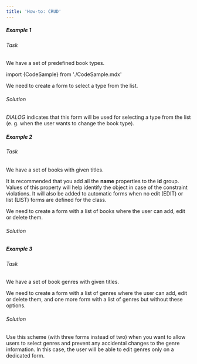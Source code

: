 ```yaml
---
title: 'How-to: CRUD'
---
```


##### Example 1

###### Task

We have a set of predefined book types.

import {CodeSample} from './CodeSample.mdx'

<CodeSample url="https://documentation.lsfusion.org/sample?file=UseCaseCRUD&block=sample1"/>

We need to create a form to select a type from the list.

###### Solution

<CodeSample url="https://documentation.lsfusion.org/sample?file=UseCaseCRUD&block=solution1"/>

*DIALOG* indicates that this form will be used for selecting a type from the list (e. g. when the user wants to change the book type).

##### Example 2

###### Task

We have a set of books with given titles.

<CodeSample url="https://documentation.lsfusion.org/sample?file=UseCaseCRUD&block=sample2"/>

It is recommended that you add all the **name** properties to the **id** group. Values of this property will help identify the object in case of the constraint violations. It will also be added to automatic forms when no edit (EDIT) or list (LIST) forms are defined for the class.

  

We need to create a form with a list of books where the user can add, edit or delete them.

###### Solution

<CodeSample url="https://documentation.lsfusion.org/sample?file=UseCaseCRUD&block=solution2"/>

##### Example 3

###### Task

We have a set of book genres with given titles.

<CodeSample url="https://documentation.lsfusion.org/sample?file=UseCaseCRUD&block=sample3"/>

We need to create a form with a list of genres where the user can add, edit or delete them, and one more form with a list of genres but without these options.

###### Solution

<CodeSample url="https://documentation.lsfusion.org/sample?file=UseCaseCRUD&block=solution3"/>

Use this scheme (with three forms instead of two) when you want to allow users to select genres and prevent any accidental changes to the genre information. In this case, the user will be able to edit genres only on a dedicated form.
